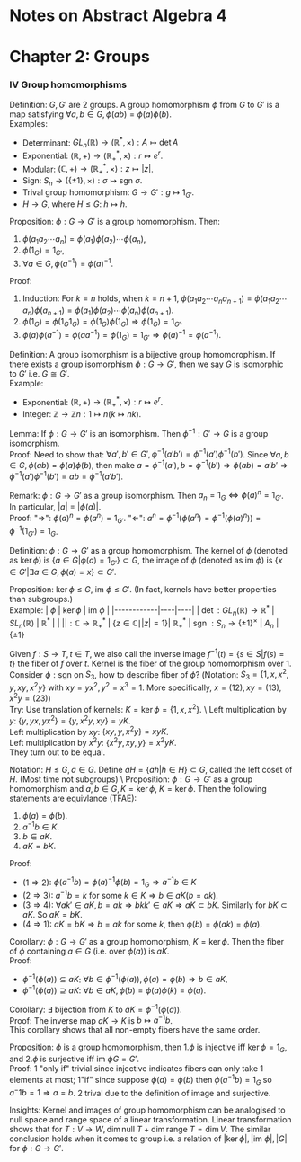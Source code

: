 # Notes on Abstract Algebra 4

# Chapter 2: Groups

### IV Group homomorphisms

Definition: $G,G'$ are $2$ groups. A group homomorphism $\phi$ from $G$ to $G'$ is a map satisfying $\forall a,b\in G,\phi(ab)=\phi(a)\phi(b)$.\
Examples:
- Determinant: $GL_n(\mathbb{R})\to (\mathbb{R}^*,\times):A\mapsto \det A$
- Exponential: $(\mathbb{R},+)\to (\mathbb{R}_+^*,\times): r\mapsto e^r$.
- Modular: $(\mathbb{C},+)\to (\mathbb{R}_+^*,\times): z\mapsto \vert z\vert$.
- Sign: $S_n\to (\{\pm 1\},\times): \sigma \mapsto \text{sgn } \sigma$. 
- Trival group homomorphism: $G\to G': g\mapsto 1_{G'}$.
- $H\to G$, where $H\leq G$: $h\mapsto h$.

Proposition: $\phi:G\to G'$ is a group homomorphism. Then:
1. $\phi(a_1a_2\cdots a_n) = \phi(a_1)\phi(a_2)\cdots\phi(a_n)$,
2. $\phi(1_G) = 1_{G'}$,
3. $\forall a \in G,\phi(a^{-1}) = \phi(a)^{-1}$. 

Proof:
1. Induction: For $k = n$ holds, when $k = n+1$, $\phi(a_1a_2\cdots a_n a_{n+1})=\phi(a_1a_2\cdots a_n)\phi(a_{n+1}) = \phi(a_1)\phi(a_2)\cdots\phi(a_n)\phi(a_{n+1})$.
2. $\phi(1_G) = \phi(1_G 1_G) = \phi(1_G) \phi(1_G)\Rightarrow\phi(1_G) = 1_{G'}$.
3. $\phi(a)\phi(a^{-1}) = \phi(aa^{-1})=\phi(1_G) = 1_{G'}\Rightarrow\phi(a)^{-1} = \phi(a^{-1})$.

Definition: A group isomorphism is a bijective group homomorophism. If there exists a group isomorphism $\phi:G\to G'$, then we say $G$ is isomorphic to $G'$ i.e. $G\cong G'$. \
Example: 
- Exponential: $(\mathbb{R},+)\to (\mathbb{R}_+^*,\times): r\mapsto e^r$.
- Integer: $\mathbb{Z}\to \mathbb{Z}n: 1\mapsto n (k\mapsto nk)$.

Lemma: If $\phi: G\to G'$ is an isomorphism. Then $\phi^{-1}: G'\to G$ is a group isomorphism.\
Proof: Need to show that: $\forall a',b'\in G', \phi^{-1}(a'b') = \phi^{-1}(a')\phi^{-1}(b')$. Since $\forall a,b\in G,\phi(ab) = \phi(a)\phi(b)$, then make $a=\phi^{-1}(a'),b=\phi^{-1}(b')\Rightarrow \phi(ab) = a'b' \Rightarrow \phi^{-1}(a')\phi^{-1}(b') = ab = \phi^{-1}(a'b')$.

Remark: $\phi: G\to G'$ as a group isomorphism. Then $a_n = 1_G \Leftrightarrow \phi(a)^n  = 1_{G'}$. In particular, $|a|$ = $|\phi(a)|$.\
Proof: "$\Rightarrow$": $\phi(a)^n = \phi(a^n) = 1_{G'}$. "$\Leftarrow$": $a^n = \phi^{-1}(\phi(a^n) = \phi^{-1}(\phi(a)^n)) = \phi^{-1}(1_{G'}) = 1_G$.

Definition: $\phi: G\to G'$ as a group homomorphism. The kernel of $\phi$ (denoted as $\ker \phi$) is $\{a\in G|\phi(a) = 1_{G'}\}\subset G$, the image of $\phi$ (denoted as $\text{im } \phi$)  is $\{x\in G'| \exists a \in G, \phi(a) = x\}\subset G'$.

Proposition: $\ker \phi\leq G$, $\text{im } \phi\leq G'$. (In fact, kernels have better properties than subgroups.)\
Example: 
| $\phi$ | $\ker \phi$  | $\text{im }\phi$  |
|------------|----|----|
| $\det: GL_n(\mathbb{R})\to \mathbb{R}^*$ | $SL_n(\mathbb{R})$ | $\mathbb{R}^*$ |
| $\vert \vert:\mathbb{C}\to \mathbb{R}^{*}_+$ | $\{z\in\mathbb{C}\mid \vert z\vert = 1\}$| $\mathbb{R}_+^*$
| $\text{sgn }: S_n\to \{\pm 1\}^{\times}$ | $A_n$ | $\{\pm 1\}$

Given $f:S\to T,t\in T$, we also call the inverse image $f^{-1}(t) = \{ s\in S|f(s) = t \}$ the fiber of $f$ over $t$. Kernel is the fiber of the group homomorphism over $1$.\
Consider $\phi: \text{sgn }$ on $S_3$, how to describe fiber of $\phi$? (Notation: $S_3 = \{1,x,x^2,y,xy,x^2y\}$ with $xy = yx^2,y^2=x^3=1$. More specifically, $x=(12),xy=(13),x^2y=(23)$) \
Try: Use translation of kernels: $K = \ker\phi = \{1,x,x^2\}$. \ 
Left multiplication by $y$: $\{y,yx,yx^2\} = \{y, x^2y, xy\} = yK$.\
Left multiplication by $xy$: $\{xy,y,x^2y\} = xyK$.\
Left multiplication by $x^2y$: $\{x^2y,xy,y\}=x^2yK$.\
They turn out to be equal.

Notation: $H\leq G, a\in G$. Define $aH = \{ah|h\in H\}\subset G$, called the left coset of $H$. (Most time not subgroups) \ 
Proposition: $\phi: G\to G'$ as a group homomorphism and $a,b\in G, K = \ker \phi$, $K=\ker\phi$. Then the following statements are equivlance (TFAE):
1. $\phi(a) = \phi(b)$.
2. $a^{-1}b\in K$.
3. $b \in aK$.
4. $aK = bK$.

Proof:
- $(1\Rightarrow 2)$: $\phi(a^{-1}b) = \phi(a)^{-1}\phi(b) = 1_G\Rightarrow a^{-1}b \in K$
- $(2\Rightarrow 3)$: $a^{-1}b = k$ for some $k\in K \Rightarrow b \in aK (b = ak)$.
- $(3\Rightarrow 4)$: $\forall ak'\in aK, b=ak\Rightarrow bkk' \in aK \Rightarrow aK\subset bK$. Similarly for $bK\subset aK$. So $aK = bK$.
- $(4\Rightarrow 1)$: $aK = bK \Rightarrow b = ak$ for some $k$, then $\phi(b) = \phi(ak) = \phi(a)$.

Corollary: $\phi: G\to G'$ as a group homomorphism, $K=\ker\phi$. Then the fiber of $\phi$ containing $a \in G$ (i.e. over $\phi(a)$) is $aK$.\
Proof:
- $\phi^{-1}(\phi(a))\subseteq aK$: $\forall b\in \phi^{-1}(\phi(a)), \phi(a) = \phi(b) \Rightarrow b\in aK$.
- $\phi^{-1}(\phi(a))\supseteq aK$: $\forall b\in aK,\phi(b) = \phi(a)\phi(k) = \phi(a)$.

Corollary: $\exists$ bijection from $K$ to $aK=\phi^{-1}(\phi(a))$. \
Proof: The inverse map $aK\to K$ is $b\mapsto a^{-1} b$.\
This corollary shows that all non-empty fibers have the same order.

Proposition: $\phi$ is a group homomorphism, then 1.$\phi$ is injective iff $\ker\phi = 1_G$, and 2.$\phi$ is surjective iff $\text{im }\phi G = G'$.\
Proof: 1 "only if" trivial since injective indicates fibers can only take $1$ elements at most; 1"if" since suppose $\phi(a)=\phi(b)$ then $\phi(a^{-1}b ) = 1_G$ so $a^-1b = 1\Rightarrow a =b$. 2 trival due to the definition of image and surjective. 

Insights: Kernel and images of group homomorphism can be analogised to null space and range space of a linear transformation. Linear transformation shows that for $T:V\to W,\dim \text{null } T +\dim \text{range } T= \dim V$. The similar conclusion holds when it comes to group i.e. a relation of $|\ker \phi|,|\text{im }\phi|, |G|$ for $\phi: G\to G'$. 